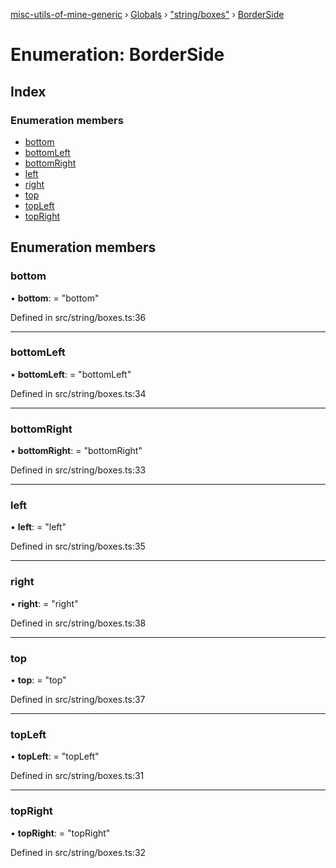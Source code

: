 [misc-utils-of-mine-generic](../README.md) › [Globals](../globals.md) › ["string/boxes"](../modules/_string_boxes_.md) › [BorderSide](_string_boxes_.borderside.md)

# Enumeration: BorderSide

## Index

### Enumeration members

* [bottom](_string_boxes_.borderside.md#bottom)
* [bottomLeft](_string_boxes_.borderside.md#bottomleft)
* [bottomRight](_string_boxes_.borderside.md#bottomright)
* [left](_string_boxes_.borderside.md#left)
* [right](_string_boxes_.borderside.md#right)
* [top](_string_boxes_.borderside.md#top)
* [topLeft](_string_boxes_.borderside.md#topleft)
* [topRight](_string_boxes_.borderside.md#topright)

## Enumeration members

###  bottom

• **bottom**: = "bottom"

Defined in src/string/boxes.ts:36

___

###  bottomLeft

• **bottomLeft**: = "bottomLeft"

Defined in src/string/boxes.ts:34

___

###  bottomRight

• **bottomRight**: = "bottomRight"

Defined in src/string/boxes.ts:33

___

###  left

• **left**: = "left"

Defined in src/string/boxes.ts:35

___

###  right

• **right**: = "right"

Defined in src/string/boxes.ts:38

___

###  top

• **top**: = "top"

Defined in src/string/boxes.ts:37

___

###  topLeft

• **topLeft**: = "topLeft"

Defined in src/string/boxes.ts:31

___

###  topRight

• **topRight**: = "topRight"

Defined in src/string/boxes.ts:32

